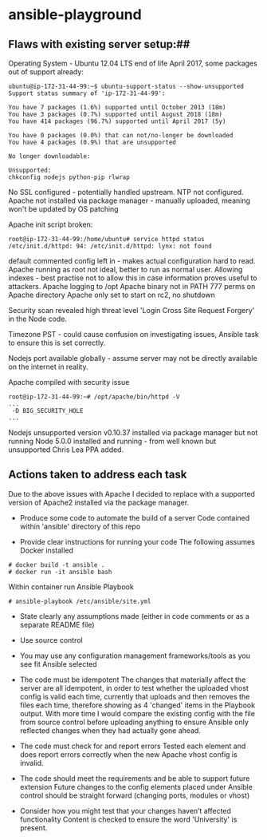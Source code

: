 # ansible-playground

## Flaws with existing server setup:##

Operating System - Ubuntu 12.04 LTS end of life April 2017, some packages out of support already:

```
ubuntu@ip-172-31-44-99:~$ ubuntu-support-status --show-unsupported
Support status summary of 'ip-172-31-44-99':

You have 7 packages (1.6%) supported until October 2013 (18m)
You have 3 packages (0.7%) supported until August 2018 (18m)
You have 414 packages (96.7%) supported until April 2017 (5y)

You have 0 packages (0.0%) that can not/no-longer be downloaded
You have 4 packages (0.9%) that are unsupported

No longer downloadable:

Unsupported:
chkconfig nodejs python-pip rlwrap
```

No SSL configured - potentially handled upstream.
NTP not configured.
Apache not installed via package manager - manually uploaded, meaning won't be updated by OS patching

Apache init script broken:
```
root@ip-172-31-44-99:/home/ubuntu# service httpd status
/etc/init.d/httpd: 94: /etc/init.d/httpd: lynx: not found
```
default commented config left in - makes actual configuration hard to read.
Apache running as root not ideal, better to run as normal user.
Allowing indexes - best practise not to allow this in case information proves useful to attackers.
Apache logging to /opt
Apache binary not in PATH
777 perms on Apache directory
Apache only set to start on rc2, no shutdown

Security scan revealed high threat level 'Login Cross Site Request Forgery' in the Node code.

Timezone PST - could cause confusion on investigating issues, Ansible task to ensure this is set correctly.

Nodejs port available globally - assume server may not be directly available on the internet in reality.

Apache compiled with security issue
```
root@ip-172-31-44-99:~# /opt/apache/bin/httpd -V
...
 -D BIG_SECURITY_HOLE
...
```

Nodejs unsupported version v0.10.37 installed via package manager but not running
Node 5.0.0 installed and running - from well known but unsupported Chris Lea PPA added.

## Actions taken to address each task ##

Due to the above issues with Apache I decided to replace with a supported version of Apache2 installed via the package manager.

* Produce some code to automate the build of a server
Code contained within 'ansible' directory of this repo

* Provide clear instructions for running your code
The following assumes Docker installed
```
# docker build -t ansible .
# docker run -it ansible bash
```
Within container run Ansible Playbook
```
# ansible-playbook /etc/ansible/site.yml
```
* State clearly any assumptions made (either in code comments or as a separate README
file)
* Use source control

* You may use any configuration management frameworks/tools as you see fit
Ansible selected
* The code must be idempotent
The changes that materially affect the server are all idempotent, in order to test whether the uploaded vhost config is valid each time, currently that uploads and then removes the files each time, therefore showing as 4 'changed' items in the Playbook output. With more time I would compare the existing config with the file from source control before uploading anything to ensure Ansible only reflected changes when they had actually gone ahead.
* The code must check for and report errors
Tested each element and does report errors correctly when the new Apache vhost config is invalid.
* The code should meet the requirements and be able to support future extension
Future changes to the config elements placed under Ansible control should be straight forward (changing ports, modules or vhost)
* Consider how you might test that your changes haven’t affected functionality
Content is checked to ensure the word 'University' is present.
